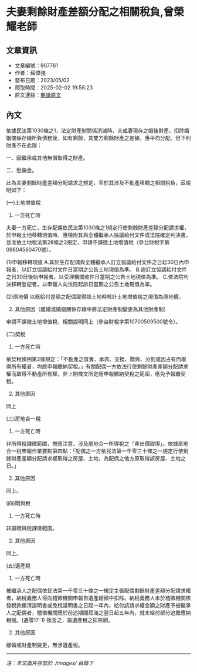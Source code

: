 # 夫妻剩餘財產差額分配之相關稅負,曾榮耀老師

## 文章資訊
- 文章編號：907761
- 作者：蘇偉強
- 發布日期：2023/05/02
- 爬取時間：2025-02-02 19:58:23
- 原文連結：[閱讀原文](https://real-estate.get.com.tw/Columns/detail.aspx?no=907761)

## 內文
依據民法第1030條之1，法定財產制關係消滅時，夫或妻現存之婚後財產，扣除婚姻關係存續所負債務後，如有剩餘，其雙方剩餘財產之差額，應平均分配。但下列財產不在此限：

一、因繼承或其他無償取得之財產。

二、慰撫金。

此為夫妻剩餘財產差額分配請求之規定，至於其涉及不動產移轉之相關稅負，茲說明如下：

(一)土地增值稅

1. 一方死亡時

夫妻一方死亡，生存配偶依民法第1030條之1規定行使剩餘財產差額分配請求權，於申報土地移轉現值時，應檢附其與全體繼承人協議給付文件或法院確定判決書，並准依土地稅法第28條之2規定，申請不課徵土地增值稅（參台財稅字第09604560470號）。

(1)申報移轉現值 A.其於生存配偶與全體繼承人訂立協議給付文件之日起30日內申報者，以訂立協議給付文件日當期之公告土地現值為準。 B.逾訂立協議給付文件之日30日後始申報者，以受理機關收件日當期之公告土地現值為準。 C.依法院判決移轉登記者，以申報人向法院起訴日當期之公告土地現值為準。

(2)原地價 以應給付差額之配偶取得該土地時核計土地增值稅之現值為原地價。

2. 其他原因（離婚或婚姻關係存續中將法定財產制變更為其他財產制）

申請不課徵土地增值稅，相關說明同上（參台財稅字第10700509500號令）。

(二)契稅

1. 一方死亡時

依契稅條例第2條規定：「不動產之買賣、承典、交換、贈與、分割或因占有而取得所有權者，均應申報繳納契稅。」有關配偶一方依法行使剩餘財產差額分配請求權而取得不動產所有權，非上開條文所定應申報繳納契稅之範圍，應免予報繳契稅。

2. 其他原因

同上

(三)房地合一稅

1. 一方死亡時

非所得稅課徵範圍，惟應注意，涉及房地合一所得稅之「非出價取得」。依據房地合一稅申報作業要點第四點：「配偶之一方依民法第一千零三十條之一規定行使剩餘財產差額分配請求權取得之房屋、土地，為配偶之他方原取得該房屋、土地之日。」

2. 其他原因

同上。

(四)贈與稅

1. 一方死亡時

非屬贈與稅課徵範圍。

2. 其他原因

同上。

(五)遺產稅

1. 一方死亡時

被繼承人之配偶依民法第一千零三十條之一規定主張配偶剩餘財產差額分配請求權者，納稅義務人得向稽徵機關申報自遺產總額中扣除。納稅義務人未於稽徵機關核發稅款繳清證明書或免稅證明書之日起一年內，給付該請求權金額之財產予被繼承人之配偶者，稽徵機關應於前述期間屆滿之翌日起五年內，就未給付部分追繳應納稅賦。(遺贈17-1) 換言之，屬遺產稅之扣除額。

2. 其他原因

離婚或財產制變更，無涉遺產稅。

---
*注：本文圖片存放於 ./images/ 目錄下*
